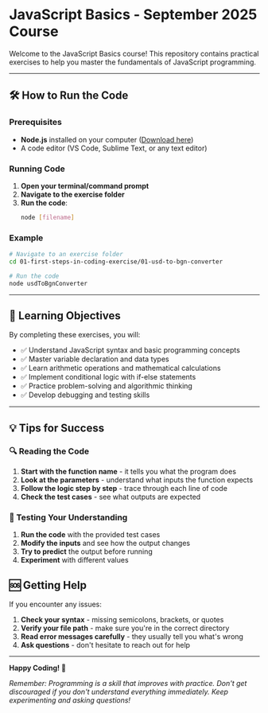 # JavaScript Basics - September 2025 Course

Welcome to the JavaScript Basics course! This repository contains practical exercises to help you master the fundamentals of JavaScript programming.

---

## 🛠️ How to Run the Code

### Prerequisites

- **Node.js** installed on your computer ([Download here](https://nodejs.org/))
- A code editor (VS Code, Sublime Text, or any text editor)

### Running Code

1. **Open your terminal/command prompt**
2. **Navigate to the exercise folder**
3. **Run the code**:
   ```bash
   node [filename]
   ```

### Example

```bash
# Navigate to an exercise folder
cd 01-first-steps-in-coding-exercise/01-usd-to-bgn-converter

# Run the code
node usdToBgnConverter
```

---

## 🎯 Learning Objectives

By completing these exercises, you will:

- ✅ Understand JavaScript syntax and basic programming concepts
- ✅ Master variable declaration and data types
- ✅ Learn arithmetic operations and mathematical calculations
- ✅ Implement conditional logic with if-else statements
- ✅ Practice problem-solving and algorithmic thinking
- ✅ Develop debugging and testing skills

---

## 💡 Tips for Success

### 🔍 Reading the Code

1. **Start with the function name** - it tells you what the program does
2. **Look at the parameters** - understand what inputs the function expects
3. **Follow the logic step by step** - trace through each line of code
4. **Check the test cases** - see what outputs are expected

### 🧪 Testing Your Understanding

1. **Run the code** with the provided test cases
2. **Modify the inputs** and see how the output changes
3. **Try to predict** the output before running
4. **Experiment** with different values

## 🆘 Getting Help

If you encounter any issues:

1. **Check your syntax** - missing semicolons, brackets, or quotes
2. **Verify your file path** - make sure you're in the correct directory
3. **Read error messages carefully** - they usually tell you what's wrong
4. **Ask questions** - don't hesitate to reach out for help

---

**Happy Coding! 🚀**

_Remember: Programming is a skill that improves with practice. Don't get discouraged if you don't understand everything immediately. Keep experimenting and asking questions!_
